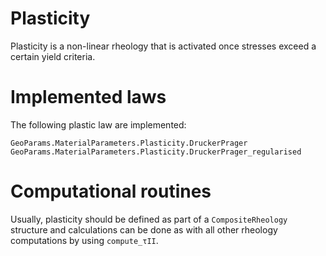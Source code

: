 # Plasticity 

Plasticity is a non-linear rheology that is activated once stresses exceed a certain yield criteria.
# Implemented laws
The following plastic law are implemented:
```@docs
GeoParams.MaterialParameters.Plasticity.DruckerPrager
GeoParams.MaterialParameters.Plasticity.DruckerPrager_regularised
```

# Computational routines 
Usually, plasticity should be defined as part of a `CompositeRheology` structure and calculations can be done as with all other rheology computations by using `compute_τII`.
